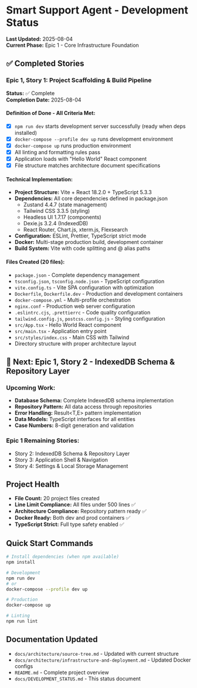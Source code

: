 # Smart Support Agent - Development Status

**Last Updated:** 2025-08-04  
**Current Phase:** Epic 1 - Core Infrastructure Foundation

## ✅ Completed Stories

### Epic 1, Story 1: Project Scaffolding & Build Pipeline
**Status:** ✅ Complete  
**Completion Date:** 2025-08-04

#### Definition of Done - All Criteria Met:
- [x] `npm run dev` starts development server successfully (ready when deps installed)
- [x] `docker-compose --profile dev up` runs development environment  
- [x] `docker-compose up` runs production environment
- [x] All linting and formatting rules pass
- [x] Application loads with "Hello World" React component
- [x] File structure matches architecture document specifications

#### Technical Implementation:
- **Project Structure:** Vite + React 18.2.0 + TypeScript 5.3.3
- **Dependencies:** All core dependencies defined in package.json
  - Zustand 4.4.7 (state management)
  - Tailwind CSS 3.3.5 (styling)
  - Headless UI 1.7.17 (components)
  - Dexie.js 3.2.4 (IndexedDB)
  - React Router, Chart.js, xterm.js, Flexsearch
- **Configuration:** ESLint, Prettier, TypeScript strict mode
- **Docker:** Multi-stage production build, development container
- **Build System:** Vite with code splitting and @ alias paths

#### Files Created (20 files):
- `package.json` - Complete dependency management
- `tsconfig.json`, `tsconfig.node.json` - TypeScript configuration
- `vite.config.ts` - Vite SPA configuration with optimization
- `Dockerfile`, `Dockerfile.dev` - Production and development containers
- `docker-compose.yml` - Multi-profile orchestration
- `nginx.conf` - Production web server configuration
- `.eslintrc.cjs`, `.prettierrc` - Code quality configuration
- `tailwind.config.js`, `postcss.config.js` - Styling configuration
- `src/App.tsx` - Hello World React component
- `src/main.tsx` - Application entry point
- `src/styles/index.css` - Main CSS with Tailwind
- Directory structure with proper architecture layout

## 🚧 Next: Epic 1, Story 2 - IndexedDB Schema & Repository Layer

### Upcoming Work:
- **Database Schema:** Complete IndexedDB schema implementation
- **Repository Pattern:** All data access through repositories
- **Error Handling:** Result<T,E> pattern implementation
- **Data Models:** TypeScript interfaces for all entities
- **Case Numbers:** 8-digit generation and validation

### Epic 1 Remaining Stories:
- Story 2: IndexedDB Schema & Repository Layer
- Story 3: Application Shell & Navigation  
- Story 4: Settings & Local Storage Management

## Project Health
- **File Count:** 20 project files created
- **Line Limit Compliance:** All files under 500 lines ✅
- **Architecture Compliance:** Repository pattern ready ✅
- **Docker Ready:** Both dev and prod containers ✅
- **TypeScript Strict:** Full type safety enabled ✅

## Quick Start Commands
```bash
# Install dependencies (when npm available)
npm install

# Development
npm run dev
# or
docker-compose --profile dev up

# Production  
docker-compose up

# Linting
npm run lint
```

## Documentation Updated
- `docs/architecture/source-tree.md` - Updated with current structure
- `docs/architecture/infrastructure-and-deployment.md` - Updated Docker configs
- `README.md` - Complete project overview
- `docs/DEVELOPMENT_STATUS.md` - This status document